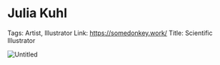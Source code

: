 # Julia Kuhl

Tags: Artist, Illustrator
Link: https://somedonkey.work/
Title: Scientific Illustrator

![Untitled](Julia%20Kuhl%20bb0c9d0ecf4848028f1f344214b9f55a/Untitled.png)